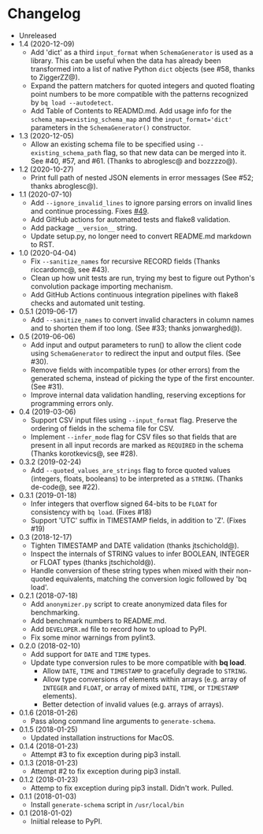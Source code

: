 # Changelog

* Unreleased
* 1.4 (2020-12-09)
    * Add 'dict' as a third `input_format` when `SchemaGenerator` is used as a
      library. This can be useful when the data has already been transformed
      into a list of native Python `dict` objects (see #58, thanks to
      ZiggerZZ@).
    * Expand the pattern matchers for quoted integers and quoted floating point
      numbers to be more compatible with the patterns recognized by `bq load
      --autodetect`.
    * Add Table of Contents to READMD.md. Add usage info for the
      `schema_map=existing_schema_map` and the `input_format='dict'` parameters
      in the `SchemaGenerator()` constructor.
* 1.3 (2020-12-05)
    * Allow an existing schema file to be specified using
      `--existing_schema_path` flag, so that new data can be merged into it.
      See #40, #57, and #61.
      (Thanks to abroglesc@ and bozzzzo@).
* 1.2 (2020-10-27)
    * Print full path of nested JSON elements in error messages (See #52;
      thanks abroglesc@).
* 1.1 (2020-07-10)
    * Add `--ignore_invalid_lines` to ignore parsing errors on invalid lines
      and continue processing. Fixes
      [#49](https://github.com/bxparks/bigquery-schema-generator/issues/49).
    * Add GitHub actions for automated tests and flake8 validation.
    * Add package `__version__` string.
    * Update setup.py, no longer need to convert README.md markdown to RST.
* 1.0 (2020-04-04)
    * Fix `--sanitize_names` for recursive RECORD fields (Thanks riccardomc@,
      see #43).
    * Clean up how unit tests are run, trying my best to figure out
      Python's convolution package importing mechanism.
    * Add GitHub Actions continuous integration pipelines with flake8 checks and
      automated unit testing.
* 0.5.1 (2019-06-17)
    * Add `--sanitize_names` to convert invalid characters in column names and
      to shorten them if too long. (See #33; thanks jonwarghed@).
* 0.5 (2019-06-06)
    * Add input and output parameters to run() to allow the client code using
      `SchemaGenerator` to redirect the input and output files. (See #30).
    * Remove fields with incompatible types (or other errors) from the generated
      schema, instead of picking the type of the first encounter. (See #31).
    * Improve internal data validation handling, reserving exceptions for
      programming errors only.
* 0.4 (2019-03-06)
    * Support CSV input files using `--input_format` flag. Preserve
      the ordering of fields in the schema file for CSV.
    * Implement `--infer_mode` flag for CSV files so that fields that are
      present in all input records are marked as `REQUIRED` in the schema
      (Thanks korotkevics@, see #28).
* 0.3.2 (2019-02-24)
    * Add `--quoted_values_are_strings` flag to force quoted values (integers,
      floats, booleans) to be interpreted as a `STRING`. (Thanks de-code@,
      see #22).
* 0.3.1 (2019-01-18)
    * Infer integers that overflow signed 64-bits to be `FLOAT` for
      consistency with `bq load`. (Fixes #18)
    * Support 'UTC' suffix in TIMESTAMP fields, in addition to 'Z'. (Fixes #19)
* 0.3 (2018-12-17)
    * Tighten TIMESTAMP and DATE validation (thanks jtschichold@).
    * Inspect the internals of STRING values to infer BOOLEAN, INTEGER or FLOAT
      types (thanks jtschichold@).
    * Handle conversion of these string types when mixed with their non-quoted
      equivalents, matching the conversion logic followed by 'bq load'.
* 0.2.1 (2018-07-18)
    * Add `anonymizer.py` script to create anonymized data files for
      benchmarking.
    * Add benchmark numbers to README.md.
    * Add `DEVELOPER.md` file to record how to upload to PyPI.
    * Fix some minor warnings from pylint3.
* 0.2.0 (2018-02-10)
    * Add support for `DATE` and `TIME` types.
    * Update type conversion rules to be more compatible with **bq load**.
        * Allow `DATE`, `TIME` and `TIMESTAMP` to gracefully degrade to
          `STRING`.
        * Allow type conversions of elements within arrays
          (e.g. array of `INTEGER` and `FLOAT`, or array of mixed `DATE`,
          `TIME`, or `TIMESTAMP` elements).
        * Better detection of invalid values (e.g. arrays of arrays).
* 0.1.6 (2018-01-26)
    * Pass along command line arguments to `generate-schema`.
* 0.1.5 (2018-01-25)
    * Updated installation instructions for MacOS.
* 0.1.4 (2018-01-23)
    * Attempt #3 to fix exception during pip3 install.
* 0.1.3 (2018-01-23)
    * Attempt #2 to fix exception during pip3 install.
* 0.1.2 (2018-01-23)
    * Attemp to fix exception during pip3 install. Didn't work. Pulled.
* 0.1.1 (2018-01-03)
    * Install `generate-schema` script in `/usr/local/bin`
* 0.1 (2018-01-02)
    * Iniitial release to PyPI.
